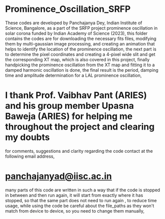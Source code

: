 # Prominence_Oscillation_SRFP
These codes are developed by Panchajanya Dey, Indian Institute of Science, Bangalore,
as a part of the SRFP project prominence oscillation in solar corona funded by Indian Academy of Science (2023),
this folder contains the codes are for downloading the necessary fits files, modifying them by multi-gaussian image processing,
and creating an animation that helps to identify the location of the prominence oscillation,
the next part is to determine the pixel coordinates and creating a 4-pixel wide slit and get the corresponding XT map,
which is also covered in this project,
finally handpicking the prominence oscillation from the XT map and fitting it to a damped harmonic oscillation is done,
the final result is the period, damping time and amplitude determination for a LAL prominence oscillation,
# I thank Prof. Vaibhav Pant (ARIES) and his group member Upasna Baweja (ARIES) for helping me throughout the project and clearing my doubts
for comments, suggestions and clarity regarding the code contact at the following email address,
# panchajanyad@iisc.ac.in
many parts of this code are written in such a way that if the code is stopped in between and then run again, it will start from exactly where it has stopped,
so that the same part does not need to run again ,
to reduce time usage,
while using the code be careful about the file_paths as they won't match from device to device, so you need to change them manually,
